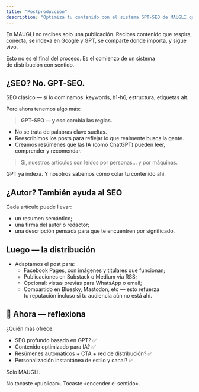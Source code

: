 ```yaml
---
title: "Postproducción"
description: "Optimiza tu contenido con el sistema GPT-SEO de MAUGLI que no solo indexa en buscadores tradicionales sino también en inteligencias artificiales, con distribución estratégica multiplataforma y adaptación inteligente para que tu mensaje trascienda la simple publicación."
---
```

En MAUGLI no recibes solo una publicación. Recibes contenido que respira, conecta, se indexa en Google y GPT, se comparte donde importa, y sigue vivo.

Esto no es el final del proceso. Es el comienzo de un sistema de distribución con sentido.

## ¿SEO? No. GPT-SEO.

SEO clásico — sí lo dominamos: keywords, h1-h6, estructura, etiquetas alt.

Pero ahora tenemos algo más:

> **GPT-SEO — y eso cambia las reglas.**
>
- No se trata de palabras clave sueltas.
- Reescribimos los posts para reflejar lo que realmente busca la gente.
- Creamos resúmenes que las IA (como ChatGPT) pueden leer, comprender y recomendar.

> Sí, nuestros artículos son leídos por personas… y por máquinas.

GPT ya indexa. Y nosotros sabemos cómo colar tu contenido ahí.

## ¿Autor? También ayuda al SEO

Cada artículo puede llevar:
- un resumen semántico;
- una firma del autor o redactor;
- una descripción pensada para que te encuentren por significado.

## Luego — la distribución

- Adaptamos el post para:
    - Facebook Pages, con imágenes y titulares que funcionan;
    - Publicaciones en Substack o Medium via RSS;
    - Opcional: vistas previas para WhatsApp o email;
    - Compartido en Bluesky, Mastodon, etc — esto refuerza tu reputación incluso si tu audiencia aún no está ahí.

## 🧬 Ahora — reflexiona

¿Quién más ofrece:
- SEO profundo basado en GPT? ✅
- Contenido optimizado para IA? ✅
- Resúmenes automáticos + CTA + red de distribución? ✅
- Personalización instantánea de estilo y canal? ✅

Solo MAUGLI.

No tocaste «publicar».
Tocaste «encender el sentido».